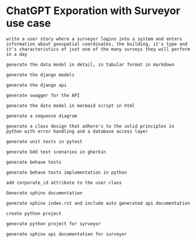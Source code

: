 # ChatGPT Exporation with Surveyor use case


```
write a user story where a surveyor logins into a system and enters information about geospatial coordinates, the building, it's type and it's characteristics of just one of the many surveys they will perform in a day
```



```
generate the data model in detail, in tabular format in markdown
```



```
generate the django models
```



```
generate the django api
```



```
generate swagger for the API
```



```
generate the data model in mermaid script in html
```



```
generate a sequence diagram
```



```
generate a class design that adhere's to the solid principles in python with error handling and a database access layer
```



```
generate unit tests in pytest
```



```
generate bdd test scenarios in gherkin
```



```
generate behave tests
```



```
generate behave tests implementation in python
```



```
add corporate_id attribute to the user class
```



```
Generate sphinx documentation
```



```
generate sphinx index.rst and include auto generated api documentation
```



```
create python project
```



```
generate python project for syrveyor
```



```
generate sphinx api documentation for surveyor
```



```
```

